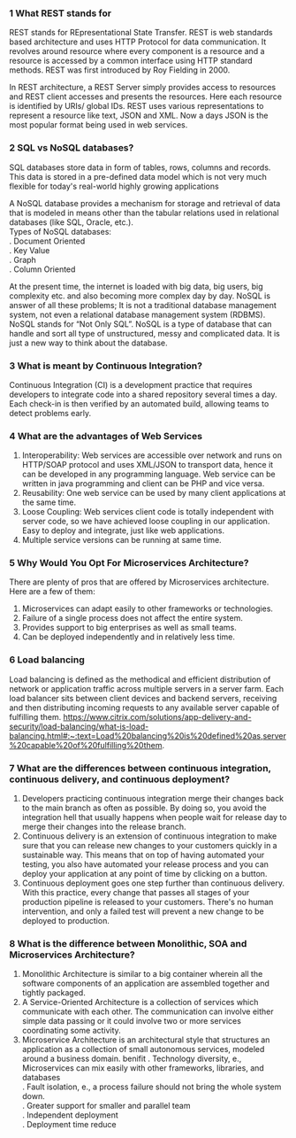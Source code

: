 ### 1 What REST stands for
REST stands for REpresentational State Transfer. REST is web standards based architecture and uses HTTP Protocol for data communication. It revolves around resource where every component is a resource and a resource is accessed by a common interface using HTTP standard methods. REST was first introduced by Roy Fielding in 2000.

In REST architecture, a REST Server simply provides access to resources and REST client accesses and presents the resources. Here each resource is identified by URIs/ global IDs. REST uses various representations to represent a resource like text, JSON and XML. Now a days JSON is the most popular format being used in web services.

### 2 SQL vs NoSQL databases?
SQL databases store data in form of tables, rows, columns and records. This data is stored in a pre-defined data model which is not very much flexible for today's real-world highly growing applications

A NoSQL database provides a mechanism for storage and retrieval of data that is modeled in means other than the tabular relations used in relational databases (like SQL, Oracle, etc.).   
Types of NoSQL databases:   
. Document Oriented     
. Key Value      
. Graph    
. Column Oriented   

At the present time, the internet is loaded with big data, big users, big complexity etc. and also becoming more complex day by day. NoSQL is answer of all these problems; It is not a traditional database management system, not even a relational database management system (RDBMS). NoSQL stands for “Not Only SQL”. NoSQL is a type of database that can handle and sort all type of unstructured, messy and complicated data. It is just a new way to think about the database.

### 3 What is meant by Continuous Integration?
Continuous Integration (CI) is a development practice that requires developers to integrate code into a shared repository several times a day. Each check-in is then verified by an automated build, allowing teams to detect problems early.

### 4 What are the advantages of Web Services
1. Interoperability: Web services are accessible over network and runs on HTTP/SOAP protocol and uses XML/JSON to transport data, hence it can be developed in any programming language. Web service can be written in java programming and client can be PHP and vice versa.
2. Reusability: One web service can be used by many client applications at the same time.
3. Loose Coupling: Web services client code is totally independent with server code, so we have achieved loose coupling in our application.
Easy to deploy and integrate, just like web applications.
4. Multiple service versions can be running at same time.

### 5  Why Would You Opt For Microservices Architecture?
There are plenty of pros that are offered by Microservices architecture. Here are a few of them:
1. Microservices can adapt easily to other frameworks or technologies.
2. Failure of a single process does not affect the entire system.
3. Provides support to big enterprises as well as small teams.
4. Can be deployed independently and in relatively less time.

### 6 Load balancing
Load balancing is defined as the methodical and efficient distribution of network or application traffic across multiple servers in a server farm. Each load balancer sits between client devices and backend servers, receiving and then distributing incoming requests to any available server capable of fulfilling them.
https://www.citrix.com/solutions/app-delivery-and-security/load-balancing/what-is-load-balancing.html#:~:text=Load%20balancing%20is%20defined%20as,server%20capable%20of%20fulfilling%20them.

### 7 What are the differences between continuous integration, continuous delivery, and continuous deployment?
1. Developers practicing continuous integration merge their changes back to the main branch as often as possible. By doing so, you avoid the integration hell that usually happens when people wait for release day to merge their changes into the release branch.
2. Continuous delivery is an extension of continuous integration to make sure that you can release new changes to your customers quickly in a sustainable way. This means that on top of having automated your testing, you also have automated your release process and you can deploy your application at any point of time by clicking on a button.
3. Continuous deployment goes one step further than continuous delivery. With this practice, every change that passes all stages of your production pipeline is released to your customers. There's no human intervention, and only a failed test will prevent a new change to be deployed to production.

### 8 What is the difference between Monolithic, SOA and Microservices Architecture?
1. Monolithic Architecture is similar to a big container wherein all the software components of an application are assembled together and tightly packaged.
2. A Service-Oriented Architecture is a collection of services which communicate with each other. The communication can involve either simple data passing or it could involve two or more services coordinating some activity.
3. Microservice Architecture is an architectural style that structures an application as a collection of small autonomous services, modeled around a business domain.
benifit
  . Technology diversity, e., Microservices can mix easily with other frameworks, libraries,  and databases     
  . Fault isolation, e., a process failure should not bring the whole system down.        
  . Greater support for smaller and parallel team       
  . Independent deployment      
  . Deployment time reduce        


